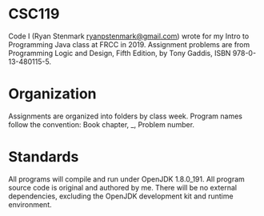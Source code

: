 # CSC119
Code I (Ryan Stenmark <ryanpstenmark@gmail.com>) wrote for my Intro to Programming Java class at FRCC in 2019.
Assignment problems are from Programming Logic and Design, Fifth Edition, by Tony Gaddis, ISBN 978-0-13-480115-5.

# Organization
Assignments are organized into folders by class week.
Program names follow the convention: Book chapter, _, Problem number.

# Standards
All programs will compile and run under OpenJDK 1.8.0_191.
All program source code is original and authored by me.
There will be no external dependencies, excluding the OpenJDK development kit and runtime environment.
